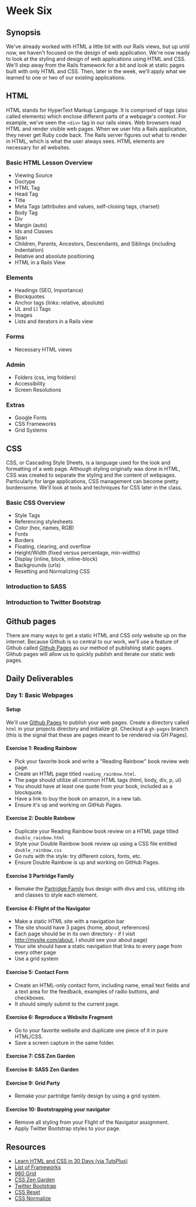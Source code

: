 # Week Six
## Synopsis
We've already worked with HTML a little bit with our Rails views, but up until now, we haven't focused on the design of web application. We're now ready to look at the styling and design of web applications using HTML and CSS. We'll step away from the Rails framework for a bit and look at static pages built with only HTML and CSS. Then, later in the week, we'll apply what we learned to one or two of our existing applications. 

## HTML
HTML stands for HyperText Markup Language. It is comprised of tags (also called elements) which enclose different parts of a webpage's context. For example, we've seen the `<div>` tag in our rails views. Web browsers read HTML and render visible web pages. When we user hits a Rails application, they never get Ruby code back. The Rails server figures out what to render in HTML, which is what the user always sees. HTML elements are necessary for all websites. 

### Basic HTML Lesson Overview
- Viewing Source
- Doctype
- HTML Tag
- Head Tag
- Title
- Meta Tags (attributes and values, self-closing tags, charset)
- Body Tag
- Div 
- Margin (auto)
- Ids and Classes
- Span
- Children, Parents, Ancestors, Descendants, and Siblings (including Indentation)
- Relative and absolute positioning
- HTML in a Rails View

### Elements
- Headings (SEO, Importance)
- Blockquotes
- Anchor tags (links: relative, absolute)
- UL and LI Tags
- Images
- Lists and iterators in a Rails view

### Forms
- Necessary HTML views

### Admin
- Folders (css, img folders)
- Accessibility
- Screen Resolutions

### Extras
- Google Fonts
- CSS Frameworks 
- Grid Systems

## CSS
CSS, or Cascading Style Sheets, is a language used for the look and formatting of a web page. Although styling originally was done in HTML, CSS was created to separate the styling and the content of webpages. Particularly for large applications, CSS management can become pretty burdensome. We'll look at tools and techniques for CSS later in the class. 

### Basic CSS Overview
- Style Tags
- Referencing stylesheets
- Color (hex, names, RGB)
- Fonts 
- Borders
- Floating, clearing, and overflow
- Height/Width (fixed versus percentage, min-widths)
- Display (inline, block, inline-block)
- Backgrounds (urls)
- Resetting and Normalizing CSS

### Introduction to SASS

### Introduction to Twitter Bootstrap

## Github pages
There are many ways to get a static HTML and CSS only website up on the internet. Because Github is so central to our work, we'll use a feature of Github called [Github Pages](http://pages.github.com/) as our method of publishing static pages. Github pages will allow us to quickly publish and iterate our static web pages.

## Daily Deliverables
### Day 1: Basic Webpages
#### Setup
We'll use [Github Pages](http://pages.github.com/) to publish your web pages. Create a directory called <code>html</code> in your projects directory and initialize git. Checkout a `gh-pages` branch (this is the signal that these are pages meant to be rendered via GH Pages). 

#### Exercise 1: Reading Rainbow
- Pick your favorite book and write a "Reading Rainbow" book review web page.
- Create an HTML page titled `reading_rainbow.html`.
- The page should utilize all common HTML tags (html, body, div, p, ul)
- You should have at least one quote from your book, included as a blockquote.
- Have a link to buy the book on amazon, in a new tab.
- Ensure it's up and working on GitHub Pages.

#### Exercise 2: Double Rainbow
- Duplicate your Reading Rainbow book review on a HTML page titled `double_rainbow.html`
- Style your Double Rainbow book review up using a CSS file entitled `double_rainbow.css`
- Go nuts with the style: try different colors, fonts, etc.
- Ensure Double Rainbow is up and working on GitHub Pages.

#### Exercise 3 Partridge Family
- Remake the [Partridge Family](http://derbyimages.woot.com/RobGlenn/Pong_in_the_style_of_De_Stijl-n67ga5-d.jpg) bus design with divs and css, utilizing ids and classes to style each element.

#### Exercise 4: Flight of the Navigator
- Make a static HTML site with a navigation bar
- The site should have 3 pages (home, about, references)
- Each page should be in its own directory - if I visit http://mysite.com/about, I should see your about page)
- Your site should have a static navigation that links to every page from every other page
- Use a grid system 

#### Exercise 5: Contact Form
- Create an HTML-only contact form, including name, email text fields and a text area for the feedback, examples of radio buttons, and checkboxes.
- It should simply submit to the current page. 

#### Exercise 6: Reproduce a Website Fragment
- Go to your favorite website and duplicate one piece of it in pure HTML/CSS.
- Save a screen capture in the same folder.

#### Exercise 7: CSS Zen Garden

#### Exercise 8: SASS Zen Garden

#### Exercise 9: Grid Party
- Remake your partridge family design by using a grid system. 

#### Exercise 10: Bootstrapping your navigator
- Remove all styling from your Flight of the Navigator assignment. 
- Apply Twitter Bootstrap styles to your page.

## Resources
- [Learn HTML and CSS in 30 Days (via TutsPlus)](http://learncss.tutsplus.com/)
- [List of Frameworks](http://line25.com/articles/which-responsive-frameworks-are-designers-using)
- [960 Grid](http://960.gs/)
- [CSS Zen Garden](http://www.csszengarden.com/)
- [Twitter Bootstrap](http://twitter.github.io/bootstrap/index.html)
- [CSS Reset](http://meyerweb.com/eric/tools/css/reset/)
- [CSS Normalize](http://necolas.github.io/normalize.css/)






  

  
  
  
